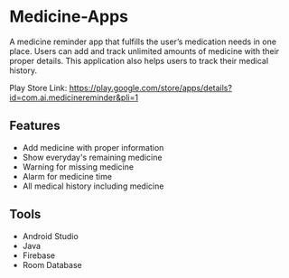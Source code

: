 # Medicine-Apps

A medicine reminder app that fulfills the user’s medication needs in one place. Users can add and track unlimited amounts of medicine with their proper details. This application also helps users to track their medical history.

Play Store Link: https://play.google.com/store/apps/details?id=com.ai.medicinereminder&pli=1


## Features

- Add medicine with proper information 
- Show everyday's remaining medicine
- Warning for missing medicine
- Alarm for medicine time
- All medical history including medicine


## Tools

- Android Studio
- Java
- Firebase
- Room Database
